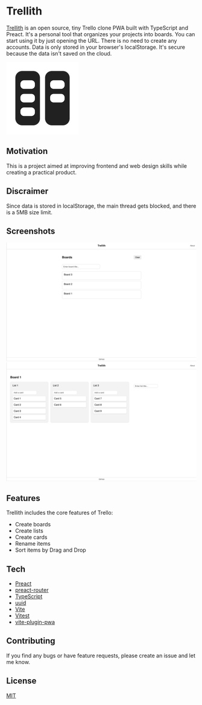# Trellith

[Trellith](https://trellith.vercel.app/) is an open source, tiny Trello clone PWA built with TypeScript and Preact. It's a personal tool that organizes your projects into boards. You can start using it by just opening the URL. There is no need to create any accounts. Data is only stored in your browser's localStorage. It's secure because the data isn't saved on the cloud.

![trellith-logo](public/pwa-192x192.png)

## Motivation

This is a project aimed at improving frontend and web design skills while creating a practical product.

## Discraimer

Since data is stored in localStorage, the main thread gets blocked, and there is a 5MB size limit.

## Screenshots

![trellith-index](screenshots/trellith-index.png)
![trellith-board](screenshots/trellith-board.png)

## Features

Trellith includes the core features of Trello:

- Create boards
- Create lists
- Create cards
- Rename items
- Sort items by Drag and Drop

## Tech

- [Preact](https://preactjs.com/)
- [preact-router](https://github.com/preactjs/preact-router)
- [TypeScript](https://www.typescriptlang.org/)
- [uuid](https://github.com/uuidjs/uuid)
- [Vite](https://vitejs.dev/)
- [Vitest](https://vitest.dev/)
- [vite-plugin-pwa](https://vite-pwa-org.netlify.app/)

## Contributing

If you find any bugs or have feature requests, please create an issue and let me know.

## License

[MIT](./LICENSE)
